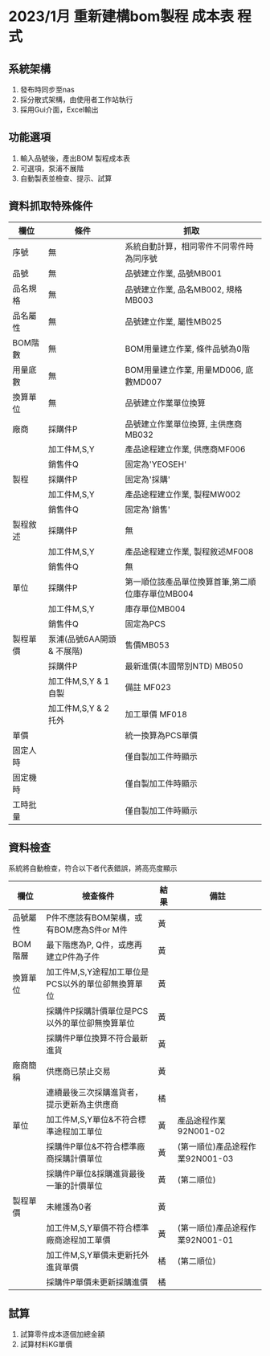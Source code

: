# 2023/1月 重新建構bom製程 成本表 程式

## 系統架構
1. 發布時同步至nas
2. 採分散式架構，由使用者工作站執行
3. 採用Gui介面，Excel輸出

## 功能選項
1. 輸入品號後，產出BOM 製程成本表
2. 可選項，泵浦不展階
3. 自動製表並檢查、提示、試算

## 資料抓取特殊條件
|  欄位   | 條件  | 抓取 |
|  ----  | ----  | ---- |
|序號    | 無    | 系統自動計算，相同零件不同零件時為同序號
|品號    | 無    | 品號建立作業, 品號MB001
|品名規格| 無    | 品號建立作業, 品名MB002, 規格MB003
|品名屬性| 無    | 品號建立作業, 屬性MB025
|BOM階數 | 無     | BOM用量建立作業, 條件品號為0階
|用量底數| 無     | BOM用量建立作業, 用量MD006, 底數MD007
|換算單位| 無     | 品號建立作業單位換算
|廠商    | 採購件P     | 品號建立作業單位換算, 主供應商MB032
|        | 加工件M,S,Y     | 產品途程建立作業, 供應商MF006
|        | 銷售件Q | 固定為'YEOSEH'
|製程    | 採購件P     | 固定為'採購'
|        | 加工件M,S,Y     | 產品途程建立作業, 製程MW002
|        | 銷售件Q | 固定為'銷售'
|製程敘述 | 採購件P     | 無
|        | 加工件M,S,Y     | 產品途程建立作業, 製程敘述MF008
|        | 銷售件Q | 無
|單位    | 採購件P     | 第一順位該產品單位換算首筆,第二順位庫存單位MB004
|        | 加工件M,S,Y | 庫存單位MB004
|        | 銷售件Q | 固定為PCS
|製程單價 | 泵浦(品號6AA開頭 & 不展階) | 售價MB053
|         | 採購件P | 最新進價(本國幣別NTD) MB050
|         | 加工件M,S,Y & 1自製 | 備註 MF023
|         | 加工件M,S,Y & 2托外 | 加工單價 MF018
|單價     |                    | 統一換算為PCS單價
|固定人時 |                     | 僅自製加工件時顯示
|固定機時 |                     | 僅自製加工件時顯示
|工時批量 |                     | 僅自製加工件時顯示

## 資料檢查
系統將自動檢查，符合以下者代表錯誤，將高亮度顯示

|  欄位   | 檢查條件  | 結果 | 備註 |
|  ----  | ----  | ---- |---- |
|品號屬性 | P件不應該有BOM架構，或有BOM應為S件or M件 | 黃 |
|BOM階層 | 最下階應為P, Q件，或應再建立P件為子件 | 黃 |
|換算單位| 加工件M,S,Y途程加工單位是PCS以外的單位卻無換算單位 | 黃 |
|        | 採購件P採購計價單位是PCS以外的單位卻無換算單位 | 黃 |
|        | 採購件P單位換算不符合最新進貨 | 黃 |
|廠商簡稱| 供應商已禁止交易| 黃
|        | 連續最後三次採購進貨者，提示更新為主供應商| 橘
|單位    | 加工件M,S,Y單位&不符合標準途程加工單位| 黃 | 產品途程作業92N001-02
|        | 採購件P單位&不符合標準廠商採購計價單位| 黃 | (第一順位)產品途程作業92N001-03
|        | 採購件P單位&採購進貨最後一筆的計價單位| 黃 | (第二順位)
|製程單價 | 未維護為0者 | 黃 |
|        | 加工件M,S,Y單價不符合標準廠商途程加工單價| 黃 | (第一順位)產品途程作業92N001-01
|        | 加工件M,S,Y單價未更新托外進貨單價| 橘 | (第二順位)
|        | 採購件P單價未更新採購進價| 橘 |

## 試算
1. 試算零件成本逐個加總金額
2. 試算材料KG單價